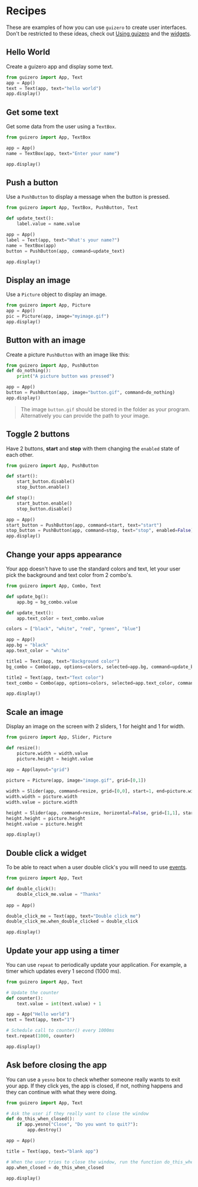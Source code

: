 # Recipes

These are examples of how you can use `guizero` to create user interfaces. Don't be restricted to these ideas, check out [Using guizero](start.md) and the [widgets](app.md).

## Hello World

Create a guizero app and display some text.

```python
from guizero import App, Text
app = App()
text = Text(app, text="hello world")
app.display()
```

## Get some text

Get some data from the user using a `TextBox`.

```python
from guizero import App, TextBox

app = App()
name = TextBox(app, text="Enter your name")

app.display()
```

## Push a button

Use a `PushButton` to display a message when the button is pressed. 

```python
from guizero import App, TextBox, PushButton, Text

def update_text():
    label.value = name.value

app = App()
label = Text(app, text="What's your name?")
name = TextBox(app)
button = PushButton(app, command=update_text)

app.display()
```

## Display an image

Use a `Picture` object to display an image.

```python
from guizero import App, Picture
app = App()
pic = Picture(app, image="myimage.gif")
app.display()
```

## Button with an image

Create a picture `PushButton` with an image like this:

```python
from guizero import App, PushButton
def do_nothing():
    print("A picture button was pressed")

app = App()
button = PushButton(app, image="button.gif", command=do_nothing)
app.display()
```

> The image `button.gif` should be stored in the folder as your program. Alternatively you can provide the path to your image.

## Toggle 2 buttons

Have 2 buttons, **start** and **stop** with them changing the `enabled` state of each other.

```python
from guizero import App, PushButton

def start():
    start_button.disable()
    stop_button.enable()

def stop():
    start_button.enable()
    stop_button.disable()

app = App()
start_button = PushButton(app, command=start, text="start")
stop_button = PushButton(app, command=stop, text="stop", enabled=False)
app.display()
``` 

## Change your apps appearance

Your app doesn't have to use the standard colors and text, let your user pick the background and text color from 2 combo's.

```python
from guizero import App, Combo, Text

def update_bg():
    app.bg = bg_combo.value

def update_text():
    app.text_color = text_combo.value

colors = ["black", "white", "red", "green", "blue"]

app = App()
app.bg = "black"
app.text_color = "white"

title1 = Text(app, text="Background color")
bg_combo = Combo(app, options=colors, selected=app.bg, command=update_bg)

title2 = Text(app, text="Text color")
text_combo = Combo(app, options=colors, selected=app.text_color, command=update_text)

app.display()
```

## Scale an image

Display an image on the screen with 2 sliders, 1 for height and 1 for width.

```python
from guizero import App, Slider, Picture

def resize():
    picture.width = width.value
    picture.height = height.value
    
app = App(layout="grid")

picture = Picture(app, image="image.gif", grid=[0,1])

width = Slider(app, command=resize, grid=[0,0], start=1, end=picture.width)
width.width = picture.width
width.value = picture.width

height = Slider(app, command=resize, horizontal=False, grid=[1,1], start=1, end=picture.height)
height.height = picture.height
height.value = picture.height

app.display()
```

## Double click a widget

To be able to react when a user double click's you will need to use [events](events.md).

```python
from guizero import App, Text

def double_click():
    double_click_me.value = "Thanks"
    
app = App()

double_click_me = Text(app, text="Double click me")
double_click_me.when_double_clicked = double_click

app.display()
```

## Update your app using a timer

You can use `repeat` to periodically update your application. For example, a timer which updates every 1 second (1000 ms).

```python
from guizero import App, Text

# Update the counter
def counter():
    text.value = int(text.value) + 1

app = App("Hello world")
text = Text(app, text="1")

# Schedule call to counter() every 1000ms
text.repeat(1000, counter)  

app.display()
```

## Ask before closing the app

You can use a `yesno` box to check whether someone really wants to exit your app. If they click yes, the app is closed, if not, nothing happens and they can continue with what they were doing.

```python
from guizero import App, Text

# Ask the user if they really want to close the window
def do_this_when_closed():
    if app.yesno("Close", "Do you want to quit?"):
        app.destroy()

app = App()

title = Text(app, text="blank app")

# When the user tries to close the window, run the function do_this_when_closed()
app.when_closed = do_this_when_closed

app.display()
```
